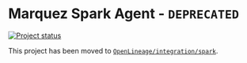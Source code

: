 # Marquez Spark Agent - `DEPRECATED`

[![Project status](https://img.shields.io/badge/status-deprecated-orange.svg)]()

This project has been moved to [`OpenLineage/integration/spark`](https://github.com/OpenLineage/OpenLineage/tree/main/integration/spark).